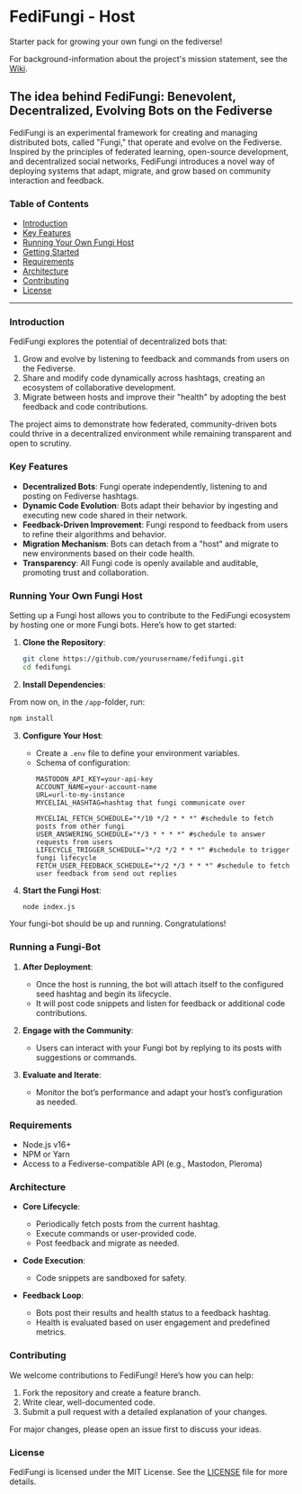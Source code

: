 # FediFungi - Host

Starter pack for growing your own fungi on the fediverse!

For background-information about the project's mission statement, see the [Wiki](https://github.com/bluebbberry/FediFungiHost/wiki).

## The idea behind FediFungi: Benevolent, Decentralized, Evolving Bots on the Fediverse

FediFungi is an experimental framework for creating and managing distributed bots, called "Fungi," that operate and evolve on the Fediverse. Inspired by the principles of federated learning, open-source development, and decentralized social networks, FediFungi introduces a novel way of deploying systems that adapt, migrate, and grow based on community interaction and feedback.

### Table of Contents
- [Introduction](#introduction)
- [Key Features](#key-features)
- [Running Your Own Fungi Host](#running-your-own-fungi-host)
- [Getting Started](#getting-started)
- [Requirements](#requirements)
- [Architecture](#architecture)
- [Contributing](#contributing)
- [License](#license)

---

### Introduction

FediFungi explores the potential of decentralized bots that:
1. Grow and evolve by listening to feedback and commands from users on the Fediverse.
2. Share and modify code dynamically across hashtags, creating an ecosystem of collaborative development.
3. Migrate between hosts and improve their "health" by adopting the best feedback and code contributions.

The project aims to demonstrate how federated, community-driven bots could thrive in a decentralized environment while remaining transparent and open to scrutiny.

### Key Features

- **Decentralized Bots**: Fungi operate independently, listening to and posting on Fediverse hashtags.
- **Dynamic Code Evolution**: Bots adapt their behavior by ingesting and executing new code shared in their network.
- **Feedback-Driven Improvement**: Fungi respond to feedback from users to refine their algorithms and behavior.
- **Migration Mechanism**: Bots can detach from a "host" and migrate to new environments based on their code health.
- **Transparency**: All Fungi code is openly available and auditable, promoting trust and collaboration.

### Running Your Own Fungi Host

Setting up a Fungi host allows you to contribute to the FediFungi ecosystem by hosting one or more Fungi bots. Here’s how to get started:

1. **Clone the Repository**:
   ```bash
   git clone https://github.com/yourusername/fedifungi.git
   cd fedifungi
   ```

2. **Install Dependencies**:
 
From now on, in the `/app`-folder, run:
   ```bash
   npm install
   ```

3. **Configure Your Host**:
    - Create a `.env` file to define your environment variables.
    - Schema of configuration:
      ```env
      MASTODON_API_KEY=your-api-key
      ACCOUNT_NAME=your-account-name
      URL=url-to-my-instance
      MYCELIAL_HASHTAG=hashtag that fungi communicate over
      
      MYCELIAL_FETCH_SCHEDULE="*/10 */2 * * *" #schedule to fetch posts from other fungi
      USER_ANSWERING_SCHEDULE="*/3 * * * *" #schedule to answer requests from users
      LIFECYCLE_TRIGGER_SCHEDULE="*/2 */2 * * *" #schedule to trigger fungi lifecycle
      FETCH_USER_FEEDBACK_SCHEDULE="*/2 */3 * * *" #schedule to fetch user feedback from send out replies
      ```

4. **Start the Fungi Host**:
   ```bash
   node index.js
   ```

Your fungi-bot should be up and running. Congratulations!

### Running a Fungi-Bot

1. **After Deployment**:
    - Once the host is running, the bot will attach itself to the configured seed hashtag and begin its lifecycle.
    - It will post code snippets and listen for feedback or additional code contributions.

2. **Engage with the Community**:
    - Users can interact with your Fungi bot by replying to its posts with suggestions or commands.

3. **Evaluate and Iterate**:
    - Monitor the bot’s performance and adapt your host’s configuration as needed.

### Requirements

- Node.js v16+
- NPM or Yarn
- Access to a Fediverse-compatible API (e.g., Mastodon, Pleroma)

### Architecture

- **Core Lifecycle**:
    - Periodically fetch posts from the current hashtag.
    - Execute commands or user-provided code.
    - Post feedback and migrate as needed.

- **Code Execution**:
    - Code snippets are sandboxed for safety.

- **Feedback Loop**:
    - Bots post their results and health status to a feedback hashtag.
    - Health is evaluated based on user engagement and predefined metrics.

### Contributing

We welcome contributions to FediFungi! Here’s how you can help:

1. Fork the repository and create a feature branch.
2. Write clear, well-documented code.
3. Submit a pull request with a detailed explanation of your changes.

For major changes, please open an issue first to discuss your ideas.

### License

FediFungi is licensed under the MIT License. See the [LICENSE](LICENSE) file for more details.
